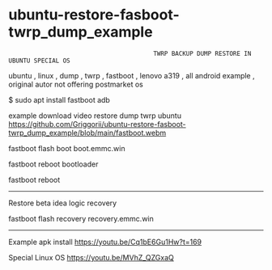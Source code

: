 # ubuntu-restore-fasboot-twrp_dump_example
                               
                                            TWRP BACKUP DUMP RESTORE IN UBUNTU SPECIAL OS
 
ubuntu , linux , dump , twrp , fastboot , lenovo a319 , all android example , original autor not offering postmarket os

$ sudo apt install fastboot adb

example download video restore dump twrp ubuntu https://github.com/Griggorii/ubuntu-restore-fasboot-twrp_dump_example/blob/main/fastboot.webm

fastboot flash boot boot.emmc.win

fastboot reboot bootloader

fastboot reboot
______________________________________________________________________________________________________________

Restore beta idea logic recovery

fastboot flash recovery recovery.emmc.win

______________________________________________________________________________________________________________

Example apk install https://youtu.be/Cq1bE6Gu1Hw?t=169

Special Linux OS https://youtu.be/MVhZ_QZGxaQ


